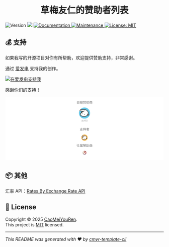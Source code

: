<h1 align="center">草梅友仁的赞助者列表 </h1>
<p>
  <img alt="Version" src="https://img.shields.io/github/package-json/v/CaoMeiYouRen/cmyr-sponsor.svg" />
  <img src="https://img.shields.io/badge/node-%3E%3D18-blue.svg" />
  <a href="https://github.com/CaoMeiYouRen/cmyr-sponsor#readme" target="_blank">
    <img alt="Documentation" src="https://img.shields.io/badge/documentation-yes-brightgreen.svg" />
  </a>
  <a href="https://github.com/CaoMeiYouRen/cmyr-sponsor/graphs/commit-activity" target="_blank">
    <img alt="Maintenance" src="https://img.shields.io/badge/Maintained%3F-yes-green.svg" />
  </a>
  <a href="https://github.com/CaoMeiYouRen/cmyr-sponsor/blob/master/LICENSE" target="_blank">
    <img alt="License: MIT" src="https://img.shields.io/github/license/CaoMeiYouRen/cmyr-sponsor?color=yellow" />
  </a>
</p>



## 💰 支持

如果我写的开源项目对你有所帮助，欢迎提供赞助支持，非常感谢。

通过 [爱发电](https://afdian.com/a/CaoMeiYouRen) 支持我的创作。

<a href="https://afdian.com/@CaoMeiYouRen">
  <img src="https://oss.cmyr.dev/images/202306192324870.png" width="312px" height="78px" alt="在爱发电支持我">
</a>

感谢你们的支持！

<p align="center">
  <a href="https://github.com/CaoMeiYouRen/cmyr-sponsor">
    <img src='./sponsorkit/sponsors.svg' alt="草梅友仁的赞助者列表" />
  </a>
</p>

## 📦 其他

汇率 API：<a href="https://www.exchangerate-api.com">Rates By Exchange Rate API</a>

## 📝 License

Copyright © 2025 [CaoMeiYouRen](https://github.com/CaoMeiYouRen).<br />
This project is [MIT](https://github.com/CaoMeiYouRen/cmyr-sponsor/blob/master/LICENSE) licensed.

***
_This README was generated with ❤️ by [cmyr-template-cli](https://github.com/CaoMeiYouRen/cmyr-template-cli)_
